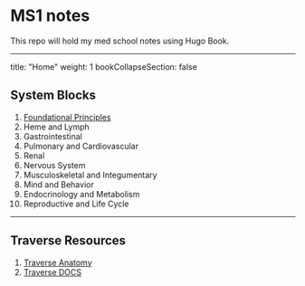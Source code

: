 # MS1 notes
This repo will hold my med school notes using Hugo Book.

---
title: "Home"
weight: 1
bookCollapseSection: false

## System Blocks

1. [Foundational Principles](docs/foundations/)
2. Heme and Lymph
3. Gastrointestinal
4. Pulmonary and Cardiovascular
5. Renal
6. Nervous System
7. Musculoskeletal and Integumentary
8. Mind and Behavior
9. Endocrinology and Metabolism
10. Reproductive and Life Cycle

---

## Traverse Resources

1. [Traverse Anatomy](docs/traverse-anatomy/)
2. [Traverse DOCS](docs/traverse-docs/)
